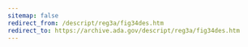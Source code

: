 ```yaml
---
sitemap: false 
redirect_from: /descript/reg3a/fig34des.htm 
redirect_to: https://archive.ada.gov/descript/reg3a/fig34des.htm 
---
```

